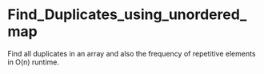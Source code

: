# Find_Duplicates_using_unordered_map

Find all duplicates in an array and also the frequency of repetitive elements in O(n) runtime.
